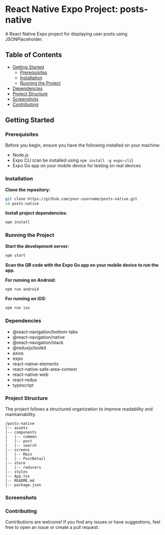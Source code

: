 # React Native Expo Project: posts-native

A React Native Expo project for displaying user posts using JSONPlaceholder.

## Table of Contents

- [Getting Started](#getting-started)
  - [Prerequisites](#prerequisites)
  - [Installation](#installation)
  - [Running the Project](#running-the-project)
- [Dependencies](#dependencies)
- [Project Structure](#project-structure)
- [Screenshots](#screenshots)
- [Contributing](#contributing)


## Getting Started

### Prerequisites

Before you begin, ensure you have the following installed on your machine:

- Node.js
- Expo CLI (can be installed using `npm install -g expo-cli`)
- Expo Go app on your mobile device for testing on real devices

### Installation

 **Clone the repository:**

   ```bash
   git clone https://github.com/your-username/posts-native.git
   cd posts-native
```

**Install project dependencies:**

```bash
npm install
```
### Running the Project

**Start the development server:**

```bash
npm start
```
**Scan the QR code with the Expo Go app on your mobile device to run the app.**

**For running on Android:**

```bash
npm run android
```

**For running on iOS:**

```bash
npm run ios
```

### Dependencies

 - @react-navigation/bottom-tabs
 - @react-navigation/native
 - @react-navigation/stack
 - @reduxjs/toolkit
 - axios
 - expo
 - react-native-elements
 - react-native-safe-area-context
 - react-native-web
 - react-redux
 - typescript


 ### Project Structure

The project follows a structured organization to improve readability and maintainability.

```
/posts-native
|-- assets
|-- components
|   |-- common
|   |-- post
|   |-- search
|-- screens
|   |-- Main
|   |-- PostDetail
|-- store
|   |-- reducers
|-- styles
|-- App.tsx
|-- README.md
|-- package.json
```

### Screenshots

### Contributing

Contributions are welcome! If you find any issues or have suggestions, feel free to open an issue or create a pull request.